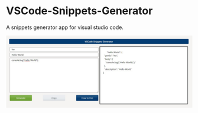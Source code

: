 # VSCode-Snippets-Generator
A snippets generator app for visual studio code.  
  
![alt text](https://github.com/mmh4all/VSCode-Snippets-Generator/blob/main/preview.jpeg?raw=true)

